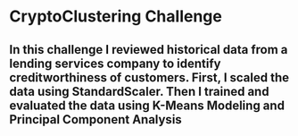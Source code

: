 # CryptoClustering Challenge
## In this challenge I reviewed  historical data from a lending services company to identify creditworthiness of customers. First, I  scaled the data using StandardScaler.  Then I trained and evaluated the data using K-Means Modeling and Principal Component Analysis


